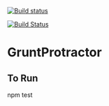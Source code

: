 [![Build status](https://ci.appveyor.com/api/projects/status/2a3nle6t6uuma5lx?svg=true)](https://ci.appveyor.com/project/prashanth-sams/gruntprotractor/branch/master)

[![Build Status](https://travis-ci.org/prashanth-sams/GruntProtractor.svg?branch=master)](https://travis-ci.org/prashanth-sams/GruntProtractor)

# GruntProtractor

## To Run
npm test
